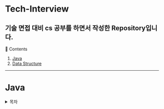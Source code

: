 # Tech-Interview
기술 면접 대비 cs 공부를 하면서 작성한 Repository입니다.
---
📖 Contents
1. [Java](https://github.com/jaegangkim/Tech-Interview/tree/main/java)
2. [Data Structure](https://github.com/jaegangkim/Tech-Interview/tree/main/Data%20Structure)

---

# Java
<details>
  <summary>목차</summary>
  
- [Java 언어의 특징](#Java-언어의-특징)
- [객체와 클래스의 차이점](#객체와-클래스의-차이점)
- [객체지향 프로그래밍](#객체지향-프로그래밍)
  - [등장배경](#등장배경)
  - [객체지향 프로그래밍의 4가지 특징](#객체지향-프로그래밍의-4가지-특징)
- [추상클래스와 인터페이스](#추상클래스와-인터페이스)
  
</details>
